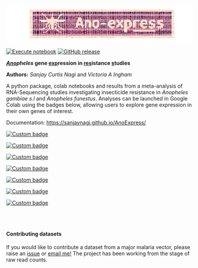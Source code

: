 ![image](https://raw.githubusercontent.com/sanjaynagi/Ano-express/main/docs/logo.png)

[![Execute notebook](https://github.com/sanjaynagi/Ano-express/workflows/Execute%20notebook/badge.svg)](https://github.com/sanjaynagi/Ano-express/actions?query=workflow:"Execute+notebook")
[![GitHub release](https://img.shields.io/github/release/sanjaynagi/Ano-express?include_prereleases=&sort=semver&color=blue)](https://github.com/sanjaynagi/Ano-express/releases/)

**<ins>*Ano</ins>pheles* gene <ins>exp</ins>ression in <ins>res</ins>istance <ins>s</ins>tudies**

**Authors:**
*Sanjay Curtis Nagi* and *Victoria A Ingham*

A python package, colab notebooks and results from a meta-analysis of RNA-Sequencing studies investigating insecticide resistance in *Anopheles gambiae s.l* and *Anopheles funestus*. Analyses can be launched in Google Colab using the badges below, allowing users to explore gene expression in their own genes of interest.

Documentation: https://sanjaynagi.github.io/AnoExpress/

[![Custom badge](https://img.shields.io/endpoint?color=gold&logo=Google%20Colab&url=https%3A%2F%2Fraw.githubusercontent.com%2Fsanjaynagi%2FAnoExpress%2Fmain%2Fgraphics%2Fbadge-expression.json)](https://colab.research.google.com/github/sanjaynagi/AnoExpress/blob/main/workflow/notebooks/plot-gene-expression.ipynb)   

[![Custom badge](https://img.shields.io/endpoint?color=grey&logo=Google%20Colab&url=https%3A%2F%2Fraw.githubusercontent.com%2Fsanjaynagi%2FAnoExpress%2Fmain%2Fgraphics%2Fbadge-utilities.json)](https://colab.research.google.com/github/sanjaynagi/AnoExpress/blob/main/workflow/notebooks/utility-functions.ipynb)  

[![Custom badge](https://img.shields.io/endpoint?color=turqoise&logo=Google%20Colab&url=https%3A%2F%2Fraw.githubusercontent.com%2Fsanjaynagi%2FAnoExpress%2Fmain%2Fgraphics%2Fbadge-families.json)](https://colab.research.google.com/github/sanjaynagi/AnoExpress/blob/main/workflow/notebooks/plot-families-expression.ipynb)  

[![Custom badge](https://img.shields.io/endpoint?color=black&logo=Google%20Colab&url=https%3A%2F%2Fraw.githubusercontent.com%2Fsanjaynagi%2FAnoExpress%2Fmain%2Fgraphics%2Fbadge-candidates.json)](https://colab.research.google.com/github/sanjaynagi/AnoExpress/blob/main/workflow/notebooks/expression-candidates.ipynb)  

[![Custom badge](https://img.shields.io/endpoint?color=skyblue&logo=Google%20Colab&url=https%3A%2F%2Fraw.githubusercontent.com%2Fsanjaynagi%2FAnoExpress%2Fmain%2Fgraphics%2Fbadge-enrichment.json)](https://colab.research.google.com/github/sanjaynagi/AnoExpress/blob/main/workflow/notebooks/enrichment.ipynb)  

[![Custom badge](https://img.shields.io/endpoint?color=maroon&logo=Google%20Colab&url=https%3A%2F%2Fraw.githubusercontent.com%2Fsanjaynagi%2FAnoExpress%2Fmain%2Fgraphics%2Fbadge-heatmaps.json)](https://colab.research.google.com/github/sanjaynagi/AnoExpress/blob/main/workflow/notebooks/misc/cluster-heatmaps-16-12-22.ipynb)  

[![Custom badge](https://img.shields.io/endpoint?color=maroon&logo=Google%20Colab&url=https%3A%2F%2Fraw.githubusercontent.com%2Fsanjaynagi%2FAnoExpress%2Fmain%2Fgraphics%2Fbadge-grns.json)](https://colab.research.google.com/github/sanjaynagi/AnoExpress/blob/main/workflow/notebooks/gene-regulatory-network.ipynb)  

<br></br>

#### Contributing datasets

If you would like to contribute a dataset from a major malaria vector, please raise an [issue](https://github.com/sanjaynagi/AnoExpress/issues) or [email me!](mailto:sanjay.c.nagi@gmail.com?subject=AnoExpress-datasets) The project has been working from the stage of raw read counts.
